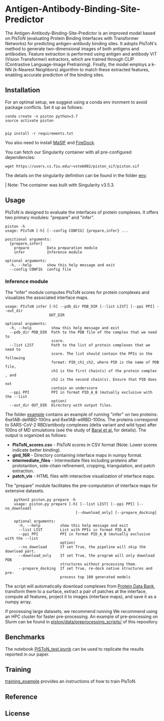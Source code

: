 # Antigen-Antibody-Binding-Site-Predictor
The Antigen-Antibody-Binding-Site-Predictor is an improved model based on PIsToN (evaluating Protein Binding Interfaces with Transformer Networks) for predicting antigen-antibody binding sites. It adopts PIsToN's method to generate two-dimensional images of both antigens and antibodies. Feature extraction is performed using antigen and antibody ViT (Vision Transformer) extractors, which are trained through CLIP (Contrastive Language-Image Pretraining). Finally, the model employs a k-NN (k-Nearest Neighbors) algorithm to match these extracted features, enabling accurate prediction of the binding sites.

## Installation

For an optimal setup, we suggest using a conda env ironment to avoid package conflicts. Set it up as follows:

    conda create -n piston python=3.7
    source activate piston
    
    
    pip install -r requirements.txt

You also need to install [MaSIF](https://github.com/LPDI-EPFL/masif) and [FireDock](http://bioinfo3d.cs.tau.ac.il/FireDock).

You can fetch our Singularity container with all pre-configured dependencies:

    wget https://users.cs.fiu.edu/~vsteb002/piston_sif/piston.sif

The details on the singularity definition can be found in the folder [env](./env).

| Note: The container was built with Singularity v3.5.3.

## Usage

PIsToN is designed to evaluate the interfaces of protein complexes. 
It offers two primary modules: "prepare" and "infer".

    piston -h
    usage: PIsToN [-h] [--config CONFIG] {prepare,infer} ...
    
    positional arguments:
      {prepare,infer}
        prepare        Data preparation module
        infer          Inference module
    
    optional arguments:
      -h, --help       show this help message and exit
      --config CONFIG  config file

### Inference module

The "infer" module computes PIsToN scores for protein complexes and visualizes the associated interface maps.

    usage: PIsToN infer [-h] --pdb_dir PDB_DIR [--list LIST] [--ppi PPI] --out_dir
                        OUT_DIR
    
    optional arguments:
      -h, --help         show this help message and exit
      --pdb_dir PDB_DIR  Path to the PDB file of the complex that we need to
                         score.
      --list LIST        Path to the list of protein complexes that we need to
                         score. The list should contain the PPIs in the following
                         format: PID_ch1_ch2, where PID is the name of PDB file,
                         ch1 is the first chain(s) of the protein complex , and
                         ch2 is the second chain(s). Ensure that PID does not
                         contain an underscore
      --ppi PPI          PPI in format PID_A_B (mutually exclusive with the --list
                         option)
      --out_dir OUT_DIR  Directory with output files.

The folder [example](./example) contains an example of running "infer" on two proteins: 6xe1AB-delRBD-100ns and 6xe1AB-wtRBD-100ns.
The proteins correspond to SARS-CoV-2 RBD/antibody complexes (delta variant and wild type) after 100ns of MD simulations
(see the study of [Baral et al.](https://doi.org/10.1016/j.bbrc.2021.08.036) for details).
The output is organized as follows:

- **PIsToN_scores.csv** - PIsToN scores in CSV format (Note: Lower scores indicate better binding).
- **gird_16R** - Directory containing interface maps in numpy format.
- **intermediate_files** - Intermediate files including proteins after prototantion, side-chain refinement, cropping, triangulation, and patch extraction.
- **patch_vis** - HTML files with interactive visualization of interface maps.

The "prepare" module facilitates the pre-computation of interface maps for extensive datasets.
```
    python3 piston.py prepare -h
    usage: piston.py prepare [-h] [--list LIST] [--ppi PPI] [--no_download]
                                [--download_only] [--prepare_docking]
    
    optional arguments:
      -h, --help         show this help message and exit
      --list LIST        List with PPIs in format PID_A_B
      --ppi PPI          PPI in format PID_A_B (mutually exclusive with the --list
                         option)
      --no_download      If set True, the pipeline will skip the download part.
      --download_only    If set True, the program will only download PDB
                         structures without processing them.
      --prepare_docking  If set True, re-dock native structures and pre-
                         process top 100 generated models
```
The script will automatically download complexes from [Protein Data Bank](https://www.rcsb.org/), transform them to a surface,
extract a pair of patches at the interface, compute all features, project it to images (interface maps), and save it as a numpy array.

If processing large datasets, we recommend running
We recommend using an HPC cluster for faster pre-processing.
An example of pre-processing on Slurm can be found in [piston/data/preprocessing_scripts/](../data/preprocessing_scripts/) of this repository.


## Benchmarks

The notebook [PiSToN_test.ipynb](PiSToN_test.ipynb) can be used to replicate the results reported in our paper.

## Training

[training_example](./training_example) provides an instructions of how to train PIsToN.

## Reference



## License




